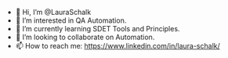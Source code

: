 - 👋 Hi, I’m @LauraSchalk
- 👀 I’m interested in QA Automation.
- 🌱 I’m currently learning SDET Tools and Principles.
- 💞️ I’m looking to collaborate on Automation.
- 📫 How to reach me: https://www.linkedin.com/in/laura-schalk/

<!---
LauraSchalk/LauraSchalk is a ✨ special ✨ repository because its `README.md` (this file) appears on your GitHub profile.
You can click the Preview link to take a look at your changes.
--->
